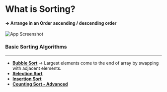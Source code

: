 # What is Sorting?
#### -> Arrange in an Order ascending / descending order
![App Screenshot](https://encrypted-tbn0.gstatic.com/images?q=tbn:ANd9GcTWQnX1Pjs2ZvoKcyd0DYx7foMz05jax_3paA&s)

### Basic Sorting Algorithms <hr>
- [<b>Bubble Sort</b>](https://github.com/Jaykant-yadav/Data-Structure-Algorithm/blob/main/DSA/Sorting/bubbleSort.java)
-> Largest elements come to the end of array by swapping with adjacent elements.
- [<b>Selection Sort]()
- [Insertion Sort]()
- [Counting Sort - Advanced]()
